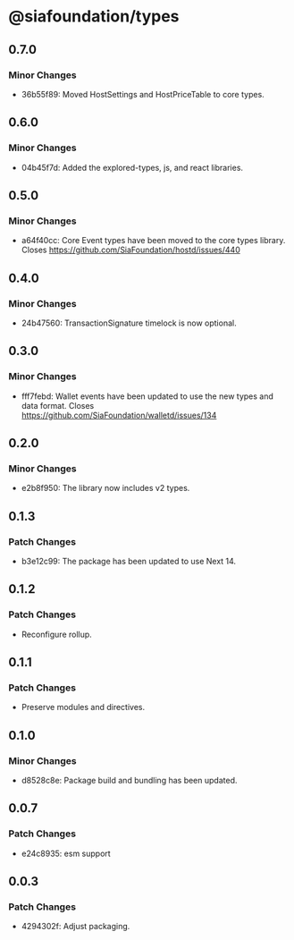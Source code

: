 # @siafoundation/types

## 0.7.0

### Minor Changes

- 36b55f89: Moved HostSettings and HostPriceTable to core types.

## 0.6.0

### Minor Changes

- 04b45f7d: Added the explored-types, js, and react libraries.

## 0.5.0

### Minor Changes

- a64f40cc: Core Event types have been moved to the core types library. Closes https://github.com/SiaFoundation/hostd/issues/440

## 0.4.0

### Minor Changes

- 24b47560: TransactionSignature timelock is now optional.

## 0.3.0

### Minor Changes

- fff7febd: Wallet events have been updated to use the new types and data format. Closes https://github.com/SiaFoundation/walletd/issues/134

## 0.2.0

### Minor Changes

- e2b8f950: The library now includes v2 types.

## 0.1.3

### Patch Changes

- b3e12c99: The package has been updated to use Next 14.

## 0.1.2

### Patch Changes

- Reconfigure rollup.

## 0.1.1

### Patch Changes

- Preserve modules and directives.

## 0.1.0

### Minor Changes

- d8528c8e: Package build and bundling has been updated.

## 0.0.7

### Patch Changes

- e24c8935: esm support

## 0.0.3

### Patch Changes

- 4294302f: Adjust packaging.
